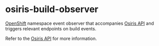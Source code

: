 # osiris-build-observer

[OpenShift] namespace event observer that accompanies [Osiris API] and triggers relevant endpoints on build events.

Refer to the [Osiris API] for more information.

[OpenShift]: https://www.openshift.com/
[Osiris API]: https://github.com/thoth-station/osiris

